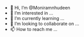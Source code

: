 - 👋 Hi, I’m @Moniramnhudeen
- 👀 I’m interested in ...
- 🌱 I’m currently learning ...
- 💞️ I’m looking to collaborate on ...
- 📫 How to reach me ...

<!---
Moniramnhudeen/Moniramnhudeen is a ✨ special ✨ repository because its `README.md` (this file) appears on your GitHub profile.
You can click the Preview link to take a look at your changes.
--->
